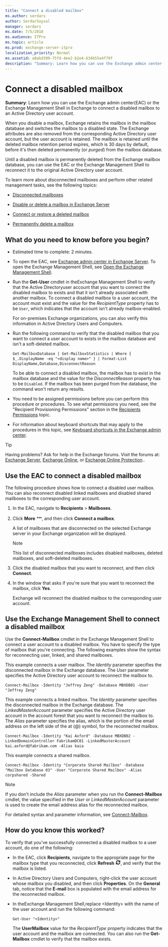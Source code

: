 ```yaml
---
title: "Connect a disabled mailbox"
ms.author: serdars
author: SerdarSoysal
manager: serdars
ms.date: 7/5/2018
ms.audience: ITPro
ms.topic: article
ms.prod: exchange-server-itpro
localization_priority: Normal
ms.assetid: a8abd399-75fd-4ee2-b2e4-634b55e4f79f
description: "Summary: Learn how you can use the Exchange admin center(EAC) or the Exchange Management Shell in Exchange to connect a disabled mailbox to an Active Directory user account."
---
```


# Connect a disabled mailbox

 **Summary**: Learn how you can use the Exchange admin center(EAC) or the Exchange Management Shell in Exchange to connect a disabled mailbox to an Active Directory user account.
  
 When you disable a mailbox, Exchange retains the mailbox in the mailbox database and switches the mailbox to a disabled state. The Exchange attributes are also removed from the corresponding Active Directory user account, but the user account is retained. The mailbox is retained until the deleted mailbox retention period expires, which is 30 days by default, before it's then deleted permanently (or *purged*) from the mailbox database.
  
Until a disabled mailbox is permanently deleted from the Exchange mailbox database, you can use the EAC or the Exchange Management Shell to reconnect it to the original Active Directory user account.
  
To learn more about disconnected mailboxes and perform other related management tasks, see the following topics:
  
- [Disconnected mailboxes](disconnected-mailboxes.md)
    
- [Disable or delete a mailbox in Exchange Server](disable-or-delete-mailboxes.md)
    
- [Connect or restore a deleted mailbox](restore-deleted-mailboxes.md)
    
- [Permanently delete a mailbox](permanently-delete-mailboxes.md)
    
## What do you need to know before you begin?

- Estimated time to complete: 2 minutes.
    
- To open the EAC, see [Exchange admin center in Exchange Server](../../architecture/client-access/exchange-admin-center.md). To open the Exchange Management Shell, see [Open the Exchange Management Shell](http://technet.microsoft.com/library/63976059-25f8-4b4f-b597-633e78b803c0.aspx).
    
- Run the **Get-User** cmdlet in theExchange Management Shell to verify that the Active Directoryuser account that you want to connect the disabled mailbox to exists and that it isn't already associated with another mailbox. To connect a disabled mailbox to a user account, the account must exist and the value for the _RecipientType_ property has to be `User`, which indicates that the account isn't already mailbox-enabled.
    
    For on-premises Exchange organizations, you can also verify this information in Active Directory Users and Computers.
    
- Run the following command to verify that the disabled mailbox that you want to connect a user account to exists in the mailbox database and isn't a soft-deleted mailbox.
    
  ```
  Get-MailboxDatabase | Get-MailboxStatistics | Where { $_.DisplayName -eq "<display name>" } | Format-List DisplayName,Database,DisconnectReason
  ```

    To be able to connect a disabled mailbox, the mailbox has to exist in the mailbox database and the value for the _DisconnectReason_ property has to be `Disabled`. If the mailbox has been purged from the database, the command won't return any results.
    
- You need to be assigned permissions before you can perform this procedure or procedures. To see what permissions you need, see the "Recipient Provisioning Permissions" section in the [Recipients Permissions](../../permissions/feature-permissions/recipient-permissions.md) topic.
    
- For information about keyboard shortcuts that may apply to the procedures in this topic, see [Keyboard shortcuts in the Exchange admin center](../../about-documentation/exchange-admin-center-keyboard-shortcuts.md).
    
> [!TIP]
> Having problems? Ask for help in the Exchange forums. Visit the forums at: [Exchange Server](https://go.microsoft.com/fwlink/p/?linkId=60612), [Exchange Online](https://go.microsoft.com/fwlink/p/?linkId=267542), or [Exchange Online Protection](https://go.microsoft.com/fwlink/p/?linkId=285351)..
  
## Use the EAC to connect a disabled mailbox

The following procedure shows how to connect a disabled user mailbox. You can also reconnect disabled linked mailboxes and disabled shared mailboxes to the corresponding user account.
  
1. In the EAC, navigate to **Recipients** \> **Mailboxes**.
    
2. Click **More** ![More Options icon](../../media/ITPro_EAC_MoreOptionsIcon.png), and then click **Connect a mailbox**.
    
    A list of mailboxes that are disconnected on the selected Exchange server in your Exchange organization will be displayed.
    
    > [!NOTE]
    > This list of disconnected mailboxes includes disabled mailboxes, deleted mailboxes, and soft-deleted mailboxes.
  
3. Click the disabled mailbox that you want to reconnect, and then click **Connect**.
    
4. In the window that asks if you're sure that you want to reconnect the mailbox, click **Yes**.
    
    Exchange will reconnect the disabled mailbox to the corresponding user account.
    
## Use the Exchange Management Shell to connect a disabled mailbox

Use the **Connect-Mailbox** cmdlet in the Exchange Management Shell to connect a user account to a disabled mailbox. You have to specify the type of mailbox that you're connecting. The following examples show the syntax for reconnecting user, linked, and shared mailboxes.
  
This example connects a user mailbox. The _Identity_ parameter specifies the disconnected mailbox in the Exchange database. The _User_ parameter specifies the Active Directory user account to reconnect the mailbox to.
  
```
Connect-Mailbox -Identity "Jeffrey Zeng" -Database MBXDB01 -User "Jeffrey Zeng"
```

This example connects a linked mailbox. The _Identity_ parameter specifies the disconnected mailbox in the Exchange database. The _LinkedMasterAccount_ parameter specifies the Active Directory user account in the account forest that you want to reconnect the mailbox to. The _Alias_ parameter specifies the alias, which is the portion of the email address on the left side of the at (@) symbol, for the reconnected mailbox.
  
```
Connect-Mailbox -Identity "Kai Axford" -Database MBXDB02 -LinkedDomainController FabrikamDC01 -LinkedMasterAccount kai.axford@fabrikam.com -Alias kaia
```

This example connects a shared mailbox.
  
```
Connect-Mailbox -Identity "Corporate Shared Mailbox" -Database "Mailbox Database 03" -User "Corporate Shared Mailbox" -Alias corpshared -Shared
```

> [!NOTE]
> If you don't include the _Alias_ parameter when you run the **Connect-Mailbox** cmdlet, the value specified in the _User_ or _LinkedMasterAccount_ parameter is used to create the email address alias for the reconnected mailbox.
  
For detailed syntax and parameter information, see [Connect-Mailbox](http://technet.microsoft.com/library/48757062-abe5-4c61-acc5-5884569c1d8b.aspx).
  
## How do you know this worked?

To verify that you've successfully connected a disabled mailbox to a user account, do one of the following:
  
- In the EAC, click **Recipients**, navigate to the appropriate page for the mailbox type that you reconnected, click **Refresh** ![Refresh icon](../../media/ITPro_EAC_RefreshIcon.png), and verify that the mailbox is listed.
    
- In Active Directory Users and Computers, right-click the user account whose mailbox you disabled, and then click **Properties**. On the **General** tab, notice that the **E-mail** box is populated with the email address for the reconnected mailbox.
    
- In theExchange Management Shell,replace \<Identity\> with the name of the user account and run the following command:
    
  ```
  Get-User "<Identity>"
  ```

    The **UserMailbox** value for the _RecipientType_ property indicates that the user account and the mailbox are connected. You can also run the **Get-Mailbox** cmdlet to verify that the mailbox exists.
    

